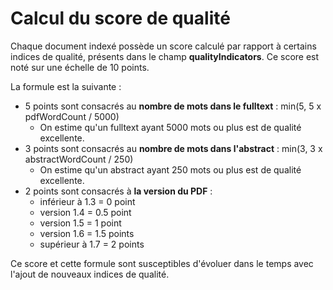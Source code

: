 # Calcul du score de qualité

Chaque document indexé possède un score calculé par rapport à certains indices de qualité, présents dans le champ **qualityIndicators**. Ce score est noté sur une échelle de 10 points.

La formule est la suivante :

* 5 points sont consacrés au **nombre de mots dans le fulltext** : min(5, 5 x pdfWordCount / 5000)
    * On estime qu'un fulltext ayant 5000 mots ou plus est de qualité excellente.
* 3 points sont consacrés au **nombre de mots dans l'abstract** : min(3, 3 x abstractWordCount / 250)
    * On estime qu'un abstract ayant 250 mots ou plus est de qualité excellente.
* 2 points sont consacrés à **la version du PDF** :
    * inférieur à 1.3 = 0 point
    * version 1.4 = 0.5 point
    * version 1.5 = 1 point
    * version 1.6 = 1.5 points
    * supérieur à 1.7 = 2 points

Ce score et cette formule sont susceptibles d'évoluer dans le temps avec l'ajout de nouveaux indices de qualité.

